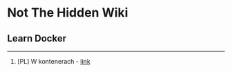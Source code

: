 # Not The Hidden Wiki

## Learn Docker
-----

1. [PL] W kontenerach - [link](https://wkontenerach.pl/)